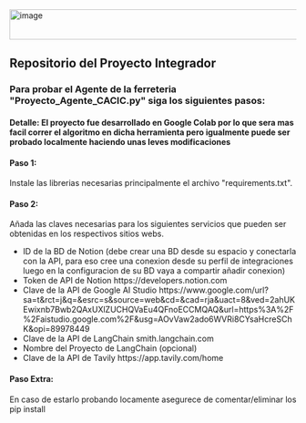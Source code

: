 <img width="577" height="53" alt="image" src="https://github.com/user-attachments/assets/a4776e69-c52f-42d3-be06-165cefd12198" />

<h2> Repositorio del Proyecto Integrador</h2>

<h3>Para probar el Agente de la ferreteria "Proyecto_Agente_CACIC.py" siga los siguientes pasos:</h3>

<h4>Detalle: El proyecto fue desarrollado en Google Colab por lo que sera mas facil correr el algoritmo en dicha herramienta pero igualmente puede ser probado localmente haciendo unas leves modificaciones</h4>

<h4>Paso 1:</h4> <p>Instale las librerias necesarias principalmente el archivo "requirements.txt".</p>

<h4>Paso 2:</h4> <p>Añada las claves necesarias para los siguientes servicios que pueden ser obtenidas en los respectivos sitios webs.</p>

<ul>
          <li>ID de la BD de Notion (debe crear una BD desde su espacio y conectarla con la API, para eso cree una conexion desde su perfil de integraciones luego en la configuracion de su BD vaya a compartir añadir conexion)</li>
          <li>Token de API de Notion https://developers.notion.com</li>
          <li>Clave de la API de Google AI Studio https://www.google.com/url?sa=t&rct=j&q=&esrc=s&source=web&cd=&cad=rja&uact=8&ved=2ahUKEwixnb7Bwb2QAxUXlZUCHQVaEu4QFnoECCMQAQ&url=https%3A%2F%2Faistudio.google.com%2F&usg=AOvVaw2ado6WVRi8CYsaHcreSChK&opi=89978449</li>
          <li>Clave de la API de LangChain smith.langchain.com</li>
          <li>Nombre del Proyecto de LangChain (opcional)</li>
          <li>Clave de la API de Tavily https://app.tavily.com/home</li>
</ul>

<h4>Paso Extra:</h4>  <p>En caso de estarlo probando locamente asegurece de comentar/eliminar los pip install</p>

